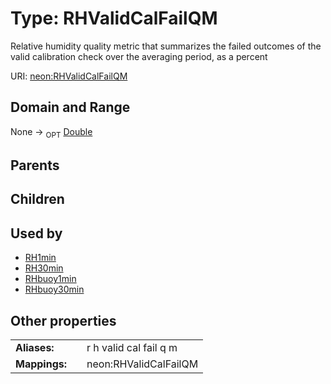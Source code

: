 
# Type: RHValidCalFailQM


Relative humidity quality metric that summarizes the failed outcomes of the valid calibration check over the averaging period, as a percent

URI: [neon:RHValidCalFailQM](https://data.neonscience.org/RHValidCalFailQM)


## Domain and Range

None ->  <sub>OPT</sub> [Double](types/Double.md)

## Parents


## Children


## Used by

 * [RH1min](RH1min.md)
 * [RH30min](RH30min.md)
 * [RHbuoy1min](RHbuoy1min.md)
 * [RHbuoy30min](RHbuoy30min.md)

## Other properties

|  |  |  |
| --- | --- | --- |
| **Aliases:** | | r h valid cal fail q m |
| **Mappings:** | | neon:RHValidCalFailQM |

